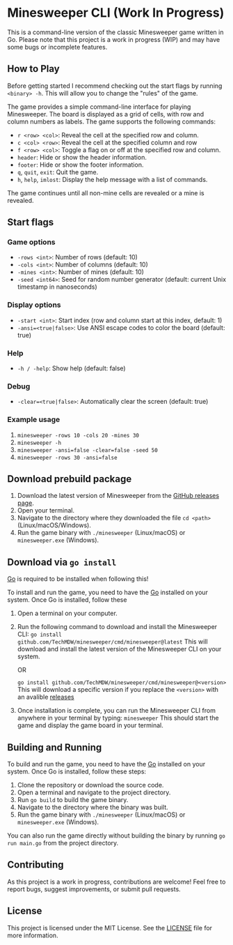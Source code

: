 # Minesweeper CLI (Work In Progress)

This is a command-line version of the classic Minesweeper game written in Go. Please note that this project is a work in progress (WIP) and may have some bugs or incomplete features.

## How to Play

Before getting started I recommend checking out the start flags by running `<binary> -h`. This will allow you to change the "rules" of the game.

The game provides a simple command-line interface for playing Minesweeper. The board is displayed as a grid of cells, with row and column numbers as labels. The game supports the following commands:

- `r <row> <col>`: Reveal the cell at the specified row and column.
- `c <col> <row>`: Reveal the cell at the specified column and row
- `f <row> <col>`: Toggle a flag on or off at the specified row and column.
- `header`: Hide or show the header information.
- `footer`: Hide or show the footer information.
- `q`, `quit`, `exit`: Quit the game.
- `h`, `help`, `imlost`: Display the help message with a list of commands.

The game continues until all non-mine cells are revealed or a mine is revealed.

## Start flags

### Game options

- `-rows <int>`: Number of rows (default: 10)
- `-cols <int>`: Number of columns (default: 10)
- `-mines <int>`: Number of mines (default: 10)
- `-seed <int64>`: Seed for random number generator (default: current Unix timestamp in nanoseconds)

### Display options

- `-start <int>`: Start index (row and column start at this index, default: 1)
- `-ansi=<true|false>`: Use ANSI escape codes to color the board (default: true)

### Help

- `-h / -help`: Show help (default: false)

### Debug

- `-clear=<true|false>`: Automatically clear the screen (default: true)

### Example usage

1. `minesweeper -rows 10 -cols 20 -mines 30`
2. `minesweeper -h`
3. `minesweeper -ansi=false -clear=false -seed 50`
4. `minesweeper -rows 30 -ansi=false`

## Download prebuild package

1. Download the latest version of Minesweeper from the [GitHub releases page](https://github.com/myusername/minesweeper/releases/latest).
2. Open your terminal.
3. Navigate to the directory where they downloaded the file `cd <path>` (Linux/macOS/Windows).
4. Run the game binary with `./minesweeper` (Linux/macOS) or `minesweeper.exe` (Windows).

## Download via `go install`

[Go](https://golang.org/) is required to be installed when following this!

To install and run the game, you need to have the [Go](https://go.dev/dl/) installed on your system. Once Go is installed, follow these

1. Open a terminal on your computer.

2. Run the following command to download and install the Minesweeper CLI:
   `go install github.com/TechMDW/minesweeper/cmd/minesweeper@latest`
   This will download and install the latest version of the Minesweeper CLI on your system.

   OR

   `go install github.com/TechMDW/minesweeper/cmd/minesweeper@<version>`
   This will download a specific version if you replace the `<version>` with an avalible [releases](https://github.com/myusername/minesweeper/releases)

3. Once installation is complete, you can run the Minesweeper CLI from anywhere in your terminal by typing:
   `minesweeper`
   This should start the game and display the game board in your terminal.

## Building and Running

To build and run the game, you need to have the [Go](https://go.dev/dl/) installed on your system. Once Go is installed, follow these steps:

1. Clone the repository or download the source code.
2. Open a terminal and navigate to the project directory.
3. Run `go build` to build the game binary.
4. Navigate to the directory where the binary was built.
5. Run the game binary with `./minesweeper` (Linux/macOS) or `minesweeper.exe` (Windows).

You can also run the game directly without building the binary by running `go run main.go` from the project directory.

## Contributing

As this project is a work in progress, contributions are welcome! Feel free to report bugs, suggest improvements, or submit pull requests.

## License

This project is licensed under the MIT License. See the [LICENSE](LICENSE) file for more information.
